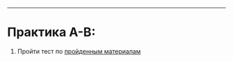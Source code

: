 
---
# Практика А-B:

1. Пройти тест по [пройденным материалам](https://docs.google.com/forms/d/e/1FAIpQLSdIczcvRXzyGDYl_vGWMYriVKScREU1KsEvn5zt9eDvROoSNA/viewform?usp=dialog)